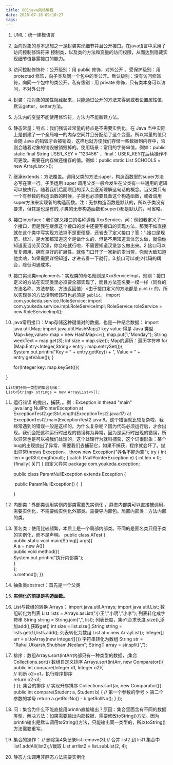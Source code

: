 ```yaml
---
title: 001java网络编程
date: 2020-07-18 09:10:27
tags:
---
```

1. UML：统一建模语言

2. 面向对象的基本思想之一是封装实现细节并且公开接口。在java语言中采用了访问控制修饰符来  控制类，以及类的方法和变量的访问权限，从而达到隐藏实现细节值暴露接口的能力。

3. 访问控制修饰符：公开级别：用 public 修饰，对外公开   。受保护级别：用 protected 修饰，向子类及同一个包中的类公开。默认级别：没有访问修饰符，向同一个包中的类公开。私有级别：用 private 修饰，只有类本身可以访问，不对外公开

4. 封装：把对象的属性隐藏起来，只能通过公开的方法来得到或者设置属性值，默认getter，setter方法。

5. 方法内的变量不能使用修饰符，方法内不能新建方法。

6. 静态常量：特点：我们强调过常量的特点是不需要实例化，在 Java 当中实际上是创建了一个全局唯一的内存空间并且分配给了这个变量。所以常量的值只会随 Java 的销毁才会被销毁，这样也就方便我们存储一些数据到内存中，否则会随着对象的销毁被销毁掉的。使用场景：常用的字符串值，例如：public static final String USER_KEY = "123456" ，final：USER_KEY在后续操作不可更改。需要在内存做还缓存的值。例如：public static List<School> SCHOOLS = new ArrayList<>();

7. 继承extends：方法覆盖。调用父类的方法:super，构造函数里的super方法必写在第一行。子类运用 super 调用父类一般会发生在父类有一些通用的逻辑可以被执行。随着我们后面项目的深入会逐渐理解这句话的概念。当父类只有一个有参数的构造函数的时候，子类也必须要具备这个构造函数，或者调用super方法来实现新的构造函数。注：无参构造函数是默认的，所以子类没有要求，但其是也是有的,子类的无参构造函数和super()都是默认的，可省略。

8. 接口interface：我们定义接口的名称遵循 XxxService。问：例如我定义了一个接口，但是我在继承这个接口的类中还要写接口的实现方法，那我不如直接就在这个类中写实现方法岂不是更便捷，还省去了定义接口？答：1.接口是规范、标准，是大家都知道这个是做什么的，但是不用知道具体怎么做，就像你知道麦当劳买汉堡，你会吃就行啦，不需要知道汉堡怎么做出来。2.接口可以反复调用，拥有良好的扩展性。就像门口开了一家新的麦当劳，你就大致知道他卖啥，如果需要详细知道，才进去看一下就行。3.接口可以减少代码的耦合，降低沟通成本。

9. 接口实现类implements：实现类的命名规则是XxxServiceImpl。规则：接口定义的方法在实现类里必须要全部实现了，而且方法签名要一模一样（同样的方法名称、方法参数、方法返回值）<由于接口定义的方法都是 <code>public</code> 的，所以实现类的方法控制修饰符也必须是 <code>public</code>。
   import com.youkeda.service.RoleService;
   import com.youkeda.service.impl.RoleServiceImpl;
   RoleService roleService = new RoleServiceImpl();

10. java常用接口：Map存储这种键值对的数据，也是一种结合数据：
    import java.util.Map;
    import java.util.HashMap;// key value 得是 Java 类型
    Map<key,value> map = new HashMap<>();
    map.put(1,"Monday");
    String weekText = map.get(3);
    int size = map.size();
    Map的遍历：遍历字符串
    for (Map.Entry<Integer,String> entry : map.entrySet()){ 
       System.out.println("Key = " + entry.getKey() + 
                      ", Value = " + entry.getValue());
     }

    for(Integer key:  map.keySet()){

}
    

    List支持同一类型的集合存储：
    List<String> strings = new ArrayList<>();

11. 运行错误 的抛出，捕获，。例：Exception in thread "main" java.lang.NullPointerException
      at ExceptionTest2.getStrLength(ExceptionTest2.java:17)
      at ExceptionTest2.main(ExceptionTest2.java:8。这个错误就比较复杂啦，我经常遇到的错误一般是这样的。为什么复杂呢？因为代码必须运行后，才会出现。我们会把这种运行时出现的错误称为异常，因为是运行时出现的错误，所以异常也是可以被我们处理的，这个处理行为就叫捕获，这个词很形象：某个bug的出现抛出了异常，需要我们去捕获它，如果不捕获，程序就会坏了。抛出异常throws Exception。 throw new Exception("姓名不能为空");
      try {
          int len = getStrLength(null);
      } catch (NullPointerException e) {
          int len = 0;
      }finally{      关门    }
      自定义异常
      package com.youkeda.exception;

      public class ParamNullException extends Exception {

    ​       public ParamNullException() {
    ​        }

      }

12. 内部类：外部类调用实例内部类需要先实例化  。静态内部类可以直接被调用，需要实例化，不需要线实例化外部类。需要导内部包。局部内部类：方法内部的类。

13. 匿名类：使用比较频繁，本质上是一个局部内部类。不同的是匿名类只用于类的实例化，而不是声明。
    public class ATest {  
    public static void main(String[] args){    
      A a = new A(){      
        public void method(){        
          System.out.println("执行内部类");      
          }   
        };    
        a.method();  }}

14. 抽象类abstract：首先是一个父类

15. **实例化的前提是构造函数。**

16. List与数组的转换  Arrays：
    import java.util.Arrays;
    import java.util.List;
    数组转化为列表
    List<Integer> lists = Arrays.asList("小王","小明","小李");
    列表转化成字符串
    String string = String.join(",", list);
    列表长度，集e't合求长度.size(),添加add(),获取get()
    int size = list.size();String string = lists.get(1),lists.add();
    列表转化为数组
    List<Integer> al = new ArrayList<Integer>();
    Integer[] arr = al.toArray(new Integer[]{})
    字符串转化为数组
    String str = "Rahul,Utkarsh,Shubham,Neelam";
    String[] array = str.split(",");

17. 排序：数组Arrays.sort(intArr内部只有一种类型的数据，;集合Collections.sort()
    数组自定义排序
     Arrays.sort(intArr, new Comparator<Integer>(){           
      public int compare(Integer o1, Integer o2){        
      // 判断 o2>o1，执行降序排序               
     return o2-o1;            
     }        });
    集合的排序
     // 实现升序排序
    Collections.sort(ar, new Comparator<Student>(){
      public int compare(Student a, Student b) { 
        // 第一个参数的学号 > 第二个参数的学号
        return a.getRollNo() - b.getRollNo(); 
      } 
    }); 

18. 问：集合为什么不能直接用println直接输出？原因：集合里面含有不同的数据类型，解决方法：如果需要输出内部数据，需要修改toString()方法。因为println输出是默认调用toString()方法，只能输出同一类型的，所以toString()方法需要重写。

19. 集合的操作： // 删除第4条记录list.remove(3);// 合并 list2 到 list1 集合中 list1.addAll(list2);//截取 List<String> arrlist2 = list.subList(2, 4);

20. 静态方法调用非静态方法需要实例化

    



